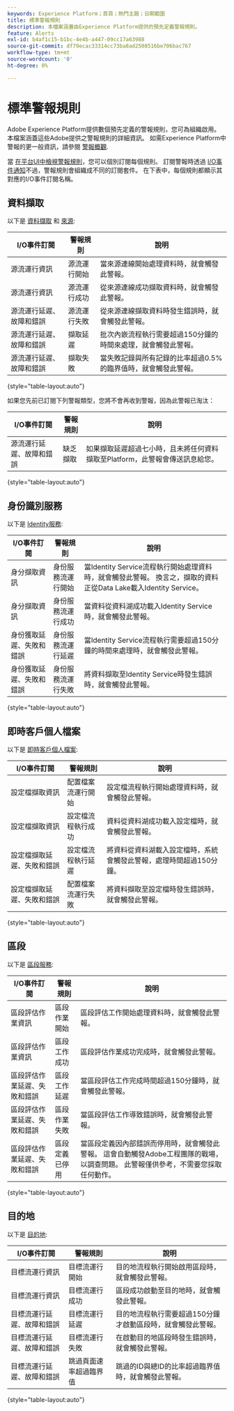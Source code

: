 ```yaml
---
keywords: Experience Platform；首頁；熱門主題；日期範圍
title: 標準警報規則
description: 本檔案涵蓋由Experience Platform提供的預先定義警報規則。
feature: Alerts
exl-id: b4af1c15-b1bc-4e4b-a447-09cc17a63988
source-git-commit: df79ecac33314cc73ba8ad2508516be706bac767
workflow-type: tm+mt
source-wordcount: '0'
ht-degree: 0%

---
```


# 標準警報規則

Adobe Experience Platform提供數個預先定義的警報規則，您可為組織啟用。 本檔案涵蓋這些Adobe提供之警報規則的詳細資訊。 如需Experience Platform中警報的更一般資訊，請參閱 [警報概觀](./overview.md).

當 [在平台UI中檢視警報規則](./ui.md)，您可以個別訂閱每個規則。 訂閱警報時透過 [I/O事件通知](./subscribe.md)不過，警報規則會組織成不同的訂閱套件。 在下表中，每個規則都顯示其對應的I/O事件訂閱名稱。

## 資料擷取

以下是 [資料擷取](../../ingestion/home.md) 和  [來源](../../sources/home.md):

| I/O事件訂閱 | 警報規則 | 說明 |
| --- | --- | --- |
| 源流運行資訊 | 源流運行開始 | 當來源連線開始處理資料時，就會觸發此警報。 |
| 源流運行資訊 | 源流運行成功 | 從來源連線成功擷取資料時，就會觸發此警報。 |
| 源流運行延遲、故障和錯誤 | 源流運行失敗 | 從來源連線擷取資料時發生錯誤時，就會觸發此警報。 |
| 源流運行延遲、故障和錯誤 | 擷取延遲 | 批次內嵌流程執行需要超過150分鐘的時間來處理，就會觸發此警報。 |
| 源流運行延遲、故障和錯誤 | 擷取失敗 | 當失敗記錄與所有記錄的比率超過0.5%的臨界值時，就會觸發此警報。 |

{style=&quot;table-layout:auto&quot;}

如果您先前已訂閱下列警報類型，您將不會再收到警報，因為此警報已淘汰：

| I/O事件訂閱 | 警報規則 | 說明 |
| --- | --- | --- |
| 源流運行延遲、故障和錯誤 | 缺乏擷取 | 如果擷取延遲超過七小時，且未將任何資料擷取至Platform，此警報會傳送訊息給您。 |

{style=&quot;table-layout:auto&quot;}

## 身份識別服務

以下是 [Identity服務](../../identity-service/home.md):

| I/O事件訂閱 | 警報規則 | 說明 |
| --- | --- | --- |
| 身分擷取資訊 | 身份服務流運行開始 | 當Identity Service流程執行開始處理資料時，就會觸發此警報。 換言之，擷取的資料正從Data Lake載入Identity Service。 |
| 身分擷取資訊 | 身份服務流運行成功 | 當資料從資料湖成功載入Identity Service時，就會觸發此警報。 |
| 身份獲取延遲、失敗和錯誤 | 身份服務流運行延遲 | 當Identity Service流程執行需要超過150分鐘的時間來處理時，就會觸發此警報。 |
| 身份獲取延遲、失敗和錯誤 | 身份服務流運行失敗 | 將資料擷取至Identity Service時發生錯誤時，就會觸發此警報。 |

{style=&quot;table-layout:auto&quot;}

## 即時客戶個人檔案

以下是 [即時客戶個人檔案](../../profile/home.md):

| I/O事件訂閱 | 警報規則 | 說明 |
| --- | --- | --- |
| 設定檔擷取資訊 | 配置檔案流運行開始 | 設定檔流程執行開始處理資料時，就會觸發此警報。 |
| 設定檔擷取資訊 | 設定檔流程執行成功 | 資料從資料湖成功載入設定檔時，就會觸發此警報。 |
| 設定檔擷取延遲、失敗和錯誤 | 設定檔流程執行延遲 | 將資料從資料湖載入設定檔時，系統會觸發此警報，處理時間超過150分鐘。 |
| 設定檔擷取延遲、失敗和錯誤 | 配置檔案流運行失敗 | 將資料擷取至設定檔時發生錯誤時，就會觸發此警報。 |

{style=&quot;table-layout:auto&quot;}

## 區段

以下是 [區段服務](../../segmentation/home.md):

| I/O事件訂閱 | 警報規則 | 說明 |
| --- | --- | --- |
| 區段評估作業資訊 | 區段作業開始 | 區段評估工作開始處理資料時，就會觸發此警報。 |
| 區段評估作業資訊 | 區段工作成功 | 區段評估作業成功完成時，就會觸發此警報。 |
| 區段評估作業延遲、失敗和錯誤 | 區段工作延遲 | 當區段評估工作完成時間超過150分鐘時，就會觸發此警報。 |
| 區段評估作業延遲、失敗和錯誤 | 區段作業失敗 | 當區段評估工作導致錯誤時，就會觸發此警報。 |
| 區段評估作業延遲、失敗和錯誤 | 區段定義已停用 | 當區段定義因內部錯誤而停用時，就會觸發此警報。 這會自動觸發Adobe工程團隊的戰場，以調查問題。 此警報僅供參考，不需要您採取任何動作。 |

{style=&quot;table-layout:auto&quot;}

## 目的地

以下是 [目的地](../../destinations/home.md):

| I/O事件訂閱 | 警報規則 | 說明 |
| --- | --- | --- |
| 目標流運行資訊 | 目標流運行開始 | 目的地流程執行開始啟用區段時，就會觸發此警報。 |
| 目標流運行資訊 | 目標流運行成功 | 區段成功啟動至目的地時，就會觸發此警報。 |
| 目標流運行延遲、故障和錯誤 | 目標流運行延遲 | 目的地流程執行需要超過150分鐘才啟動區段時，就會觸發此警報。 |
| 目標流運行延遲、故障和錯誤 | 目標流運行失敗 | 在啟動目的地區段時發生錯誤時，就會觸發此警報。 |
| 目標流運行延遲、故障和錯誤 | 跳過頁面速率超過臨界值 | 跳過的ID與總ID的比率超過臨界值時，就會觸發此警報。 |

{style=&quot;table-layout:auto&quot;}

<!-- (Definitions to be added once available)
| Segment Job Delay | This alert triggers when a segment job takes longer than 150 minutes to complete. | N/A | 30 seconds | 3 hours |
| No Ingestion Activity in Past 24 Hours | This alert triggers when no new data has been ingested in the last 24-hour period. | N/A | 1 day | 1 day |
| Ingestion Error Rate Exceeded | This alert triggers when the error rate for data ingestion exceeds the allotted threshold. | 20% | 30 seconds | 30 seconds |
| Entitlement Threshold Exceeded | This alert triggers when the number of created profiles exceeds 80% of your organization's entitlement. | 30 seconds | N/A |
| SFTP source has not ingested data | This alert triggers when an [SFTP source](../../sources/connectors/cloud-storage/sftp.md) has not ingested any data within a certain time period. | 1 day | 1 day |
| Feed Message | This alert when an identity sharing feed message has been sent to a user using [Segment Match](../../segmentation/ui/segment-match.md). | N/A | N/A |
| Feed Access Revoked | This alert triggers when another Platform user revokes access to an identity sharing feed using [Segment Match](../../segmentation/ui/segment-match.md). | N/A | N/A |
| Feed Modified | This alert triggers when an identity sharing feed is modified by a user using [Segment Match](../../segmentation/ui/segment-match.md). | N/A | N/A |
| Feed Shared | This alert triggers when a user shares a new feed in [Segment Match](../../segmentation/ui/segment-match.md). | N/A | N/A |
| Link Request | This alert triggers when a user requests to connect for partner sharing. | N/A | N/A |
| Link Action | This alert triggers when a user accepts a request to connect for partner sharing. | N/A | N/A |
-->

